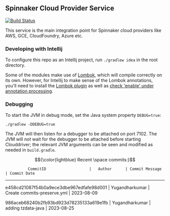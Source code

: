 Spinnaker Cloud Provider Service
------------------------------------
[![Build Status](https://github.com/spinnaker/clouddriver/workflows/Branch%20Build/badge.svg)](https://github.com/spinnaker/clouddriver/actions)

This service is the main integration point for Spinnaker cloud providers like AWS, GCE, CloudFoundry, Azure etc.

### Developing with Intellij

To configure this repo as an Intellij project, run `./gradlew idea` in the root directory.

Some of the modules make use of [Lombok](https://projectlombok.org/), which will compile correctly on its own. However, for Intellij to make sense of the Lombok annotations, you'll need to install the [Lombok plugin](https://plugins.jetbrains.com/plugin/6317-lombok-plugin) as well as [check 'enable' under annotation processing](https://www.jetbrains.com/help/idea/configuring-annotation-processing.html#3).

### Debugging

To start the JVM in debug mode, set the Java system property `DEBUG=true`:
```
./gradlew -DDEBUG=true
```

The JVM will then listen for a debugger to be attached on port 7102.  The JVM will _not_ wait for
the debugger to be attached before starting Clouddriver; the relevant JVM arguments can be seen and
modified as needed in `build.gradle`.

$${\color{lightblue} Recent \space commits:}$$ 

              CommitID                   |   Author      | Commit Message          | Commit Date
----------------------------------------------------------------------------------------------------



e458cd21087f54b0a9ece3dbe967edfafe98d001 | Yugandharkumar | Create commits-preserve.yml | 2023-08-09 


986aceb68240b2fb93bd923d78235133a619e1fb | Yugandharkumar | adding tzdata-java | 2023-08-25 